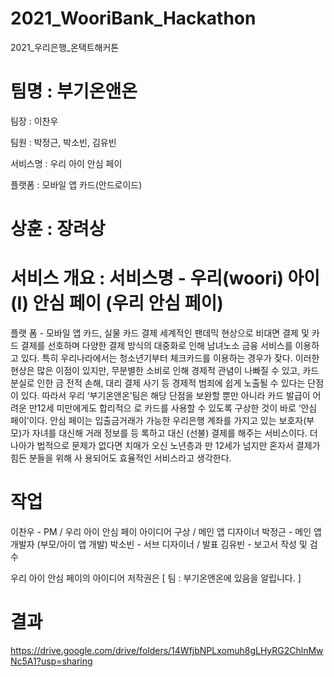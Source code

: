 ﻿# 2021_WooriBank_Hackathon
 2021_우리은행_온택트해커톤

# 팀명 : 부기온앤온
 팀장 : 이찬우
 
 
 팀원 : 박정근, 박소빈, 김유빈

 서비스명 : 우리 아이 안심 페이 
 
 
 플랫폼 : 모바일 앱 카드(안드로이드)
# 상훈 : 장려상

# 서비스 개요 : 서비스명 - 우리(woori) 아이(I) 안심 페이 (우리 안심 페이)
플랫 폼 - 모바일 앱 카드, 실물 카드 결제
세계적인 팬데믹 현상으로 비대면 결제 및 카드 결제를 선호하며 다양한 결제 방식의 대중화로 인해 남녀노소
금융 서비스를 이용하고 있다. 특히 우리나라에서는 청소년기부터 체크카드를 이용하는 경우가 잦다. 이러한 현상은 많은 이점이 있지만, 무분별한 소비로 인해 경제적 관념이 나빠질 수 있고, 카드 분실로 인한 금
전적 손해, 대리 결제 사기 등 경제적 범죄에 쉽게 노출될 수 있다는 단점이 있다. 따라서 우리 ‘부기온앤온’팀은 해당 단점을 보완할 뿐만 아니라 카드 발급이 어려운 만12세 미만에게도 합리적으
로 카드를 사용할 수 있도록 구상한 것이 바로 ‘안심 페이’이다. 안심 페이는 입출금거래가 가능한 우리은행 계좌를 가지고 있는 보호자(부모)가 자녀를 대신해 거래 정보를 등
록하고 대신 (선불) 결제를 해주는 서비스이다. 더 나아가 법적으로 문제가 없다면 치매가 오신 노년층과 만 12세가 넘지만 혼자서 결제가 힘든 분들을 위해 사
용되어도 효율적인 서비스라고 생각한다. 

# 작업
 이찬우 - PM / 우리 아이 안심 페이 아이디어 구상 / 메인 앱 디자이너
 박정근 - 메인 앱 개발자 (부모/아이 앱 개발)
 박소빈 - 서브 디자이너 / 발표
 김유빈 - 보고서 작성 및 검수

 우리 아이 안심 페이의 아이디어 저작권은 [ 팀 : 부기온앤온에 있음을 알립니다. ]
 
 # 결과
 https://drive.google.com/drive/folders/14WfjbNPLxomuh8gLHyRG2ChlnMwNc5A1?usp=sharing
